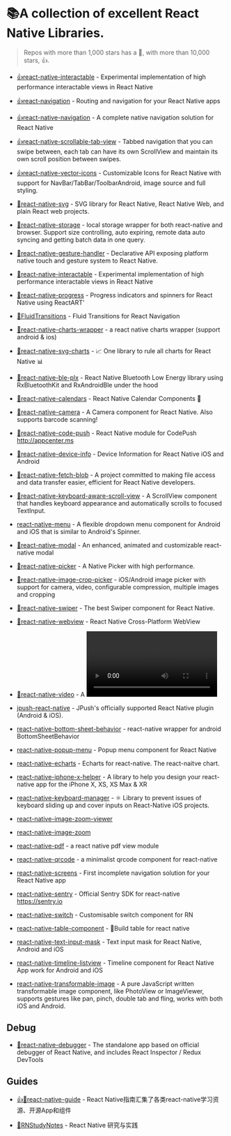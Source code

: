 # 📚A collection of excellent React Native Libraries.

> Repos with more than 1,000 stars has a 👏, with more than 10,000 stars, 👍.

- [👍react-native-interactable](https://github.com/wix/react-native-interactable) - Experimental implementation of high performance interactable views in React Native

- [👍react-navigation](https://github.com/react-navigation/react-navigation) - Routing and navigation for your React Native apps

- [👍react-native-navigation](https://github.com/wix/react-native-navigation) - A complete native navigation solution for React Native

- [👍react-native-scrollable-tab-view](https://github.com/ptomasroos/react-native-scrollable-tab-view) - Tabbed navigation that you can swipe between, each tab can have its own ScrollView and maintain its own scroll position between swipes.

- [👍react-native-vector-icons](https://github.com/oblador/react-native-vector-icons) - Customizable Icons for React Native with support for NavBar/TabBar/ToolbarAndroid, image source and full styling.

- [👏react-native-svg](https://github.com/react-native-community/react-native-svg) - SVG library for React Native, React Native Web, and plain React web projects.

- [👏react-native-storage](https://github.com/sunnylqm/react-native-storage) - local storage wrapper for both react-native and browser. Support size controlling, auto expiring, remote data auto syncing and getting batch data in one query.

- [👏react-native-gesture-handler](https://github.com/kmagiera/react-native-gesture-handler) - Declarative API exposing platform native touch and gesture system to React Native.

- [👏react-native-interactable](https://github.com/wix/react-native-interactable) - Experimental implementation of high performance interactable views in React Native

- [👏react-native-progress](https://github.com/oblador/react-native-progress) - Progress indicators and spinners for React Native using ReactART'

- [👏FluidTransitions](https://github.com/fram-x/FluidTransitions) - Fluid Transitions for React Navigation

- [👏react-native-charts-wrapper](https://github.com/wuxudong/react-native-charts-wrapper) - a react native charts wrapper (support android & ios)

- [👏react-native-svg-charts](https://github.com/JesperLekland/react-native-svg-charts) - 📈 One library to rule all charts for React Native 📊

- [👏react-native-ble-plx](https://github.com/Polidea/react-native-ble-plx) - React Native Bluetooth Low Energy library using RxBluetoothKit and RxAndroidBle under the hood

- [👏react-native-calendars](https://github.com/wix/react-native-calendars) - React Native Calendar Components 📆

- [👏react-native-camera](https://github.com/react-native-community/react-native-camera) - A Camera component for React Native. Also supports barcode scanning!

- [👏react-native-code-push](https://github.com/microsoft/react-native-code-push) - React Native module for CodePush http://appcenter.ms

- [👏react-native-device-info](https://github.com/react-native-community/react-native-device-info) - Device Information for React Native iOS and Android

- [👏react-native-fetch-blob](https://github.com/wkh237/react-native-fetch-blob) - A project committed to making file access and data transfer easier, efficient for React Native developers.

- [👏react-native-keyboard-aware-scroll-view](https://github.com/APSL/react-native-keyboard-aware-scroll-view) - A ScrollView component that handles keyboard appearance and automatically scrolls to focused TextInput.

- [react-native-menu](https://github.com/jaysoo/react-native-menu) - A flexible dropdown menu component for Android and iOS that is similar to Android's Spinner.

- [👏react-native-modal](https://github.com/react-native-community/react-native-modal) - An enhanced, animated and customizable react-native modal

- [👏react-native-picker](https://github.com/beefe/react-native-picker) - A Native Picker with high performance.

- [👏react-native-image-crop-picker](https://github.com/ivpusic/react-native-image-crop-picker) - iOS/Android image picker with support for camera, video, configurable compression, multiple images and cropping

- [👏react-native-swiper](https://github.com/leecade/react-native-swiper) - The best Swiper component for React Native.

- [👏react-native-webview](https://github.com/react-native-community/react-native-webview) - React Native Cross-Platform WebView

- [👏react-native-video](https://github.com/react-native-community/react-native-video) - A <Video /> component for react-native

- [jpush-react-native](https://github.com/jpush/jpush-react-native) - JPush's officially supported React Native plugin (Android & iOS).

- [react-native-bottom-sheet-behavior](https://github.com/cesardeazevedo/react-native-bottom-sheet-behavior) - react-native wrapper for android BottomSheetBehavior

- [react-native-popup-menu](https://github.com/instea/react-native-popup-menu) - Popup menu component for React Native

- [react-native-echarts](https://github.com/somonus/react-native-echarts) - Echarts for react-native. The react-naitve chart.

- [react-native-iphone-x-helper](https://github.com/ptelad/react-native-iphone-x-helper) - A library to help you design your react-native app for the iPhone X, XS, XS Max & XR

- [react-native-keyboard-manager](https://github.com/douglasjunior/react-native-keyboard-manager) - ⚛ Library to prevent issues of keyboard sliding up and cover inputs on React-Native iOS projects.

- [react-native-image-zoom-viewer](https://github.com/magicwing/react-native-image-zoom-viewer)

- [react-native-image-zoom](https://github.com/ascoders/react-native-image-zoom)

- [react-native-pdf](https://github.com/wonday/react-native-pdf) - a react native pdf view module

- [react-native-qrcode](https://github.com/cssivision/react-native-qrcode) - a minimalist qrcode component for react-native

- [react-native-screens](https://github.com/kmagiera/react-native-screens) - First incomplete navigation solution for your React Native app

- [react-native-sentry](https://github.com/getsentry/react-native-sentry) - Official Sentry SDK for react-native https://sentry.io

- [react-native-switch](https://github.com/shahen94/react-native-switch) - Customisable switch component for RN

- [react-native-table-component](https://github.com/Gil2015/react-native-table-component) - 🌱Build table for react native

- [react-native-text-input-mask](https://github.com/react-native-community/react-native-text-input-mask) - Text input mask for React Native, Android and iOS

- [react-native-timeline-listview](https://github.com/thegamenicorus/react-native-timeline-listview) - Timeline component for React Native App work for Android and iOS

- [react-native-transformable-image](https://github.com/ldn0x7dc/react-native-transformable-image) - A pure JavaScript written transformable image component, like PhotoView or ImageViewer, supports gestures like pan, pinch, double tab and fling, works with both iOS and Android.

## Debug

- [👏react-native-debugger](https://github.com/jhen0409/react-native-debugger) - The standalone app based on official debugger of React Native, and includes React Inspector / Redux DevTools

## Guides

- [👍👏react-native-guide](https://github.com/reactnativecn/react-native-guide) - React Native指南汇集了各类react-native学习资源、开源App和组件

- [👏RNStudyNotes](https://github.com/crazycodeboy/RNStudyNotes) - React Native 研究与实践
